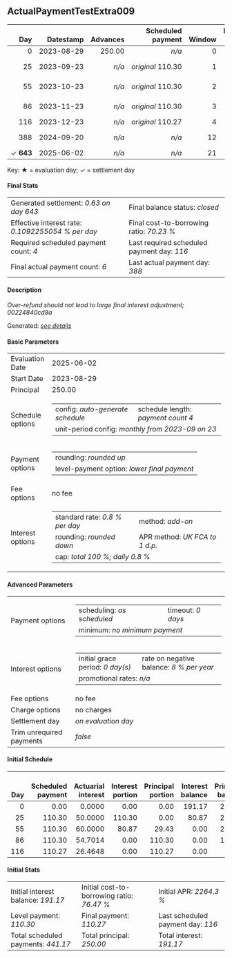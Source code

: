 <h2>ActualPaymentTestExtra009</h2>
<table>
    <thead style="vertical-align: bottom;">
        <th class="ci00" style="text-align: right;">Day</th>
        <th class="ci01" style="text-align: right;">Datestamp</th>
        <th class="ci02" style="text-align: right;">Advances</th>
        <th class="ci03" style="text-align: right;">Scheduled payment</th>
        <th class="ci04" style="text-align: right;">Window</th>
        <th class="ci05" style="text-align: right;">Payment due</th>
        <th class="ci06" style="text-align: right;">Actual payments</th>
        <th class="ci07" style="text-align: right;">Generated payment</th>
        <th class="ci08" style="text-align: right;">Net effect</th>
        <th class="ci09" style="text-align: right;">Payment status</th>
        <th class="ci10" style="text-align: right;">Balance status</th>
        <th class="ci11" style="text-align: right;">Actuarial interest</th>
        <th class="ci12" style="text-align: right;">New interest</th>
        <th class="ci13" style="text-align: right;">Interest portion</th>
        <th class="ci14" style="text-align: right;">Principal portion</th>
        <th class="ci15" style="text-align: right;">Interest balance</th>
        <th class="ci16" style="text-align: right;">Principal balance</th>
        <th class="ci17" style="text-align: right;">Settlement figure</th>
    </thead>
    <tr style="text-align: right;">
        <td class="ci00">0</td>
        <td class="ci01" style="white-space: nowrap;">2023-08-29</td>
        <td class="ci02">250.00</td>
        <td class="ci03" style="white-space: nowrap;"><i>n/a<i></td>
        <td class="ci04">0</td>
        <td class="ci05">0.00</td>
        <td class="ci06"><i>n/a</i></td>
        <td class="ci07"><i>n/a</i></td>
        <td class="ci08">0.00</td>
        <td class="ci09"><i>none&nbsp;scheduled</i></td>
        <td class="ci10">open</td>
        <td class="ci11">0.0000</td>
        <td class="ci12">0.0000</td>
        <td class="ci13">0.00</td>
        <td class="ci14">0.00</td>
        <td class="ci15">191.1700</td>
        <td class="ci16">250.00</td>
        <td class="ci17">250.00</td>
    </tr>
    <tr style="text-align: right;">
        <td class="ci00">25</td>
        <td class="ci01" style="white-space: nowrap;">2023-09-23</td>
        <td class="ci02"><i>n/a</i></td>
        <td class="ci03" style="white-space: nowrap;"><i>original</i> 110.30</td>
        <td class="ci04">1</td>
        <td class="ci05">110.30</td>
        <td class="ci06">0:&nbsp;<i>confirmed</i>&nbsp;120.50;&nbsp;25:&nbsp;11030<br/>55:&nbsp;1020;&nbsp;<i>n/a</i></td>
        <td class="ci07"><i>n/a</i></td>
        <td class="ci08">120.50</td>
        <td class="ci09"><i>overpayment</i></td>
        <td class="ci10">open</td>
        <td class="ci11">50.0000</td>
        <td class="ci12">0.0000</td>
        <td class="ci13">120.50</td>
        <td class="ci14">0.00</td>
        <td class="ci15">70.6700</td>
        <td class="ci16">250.00</td>
        <td class="ci17">179.50</td>
    </tr>
    <tr style="text-align: right;">
        <td class="ci00">55</td>
        <td class="ci01" style="white-space: nowrap;">2023-10-23</td>
        <td class="ci02"><i>n/a</i></td>
        <td class="ci03" style="white-space: nowrap;"><i>original</i> 110.30</td>
        <td class="ci04">2</td>
        <td class="ci05">100.10</td>
        <td class="ci06">0:&nbsp;<i>confirmed</i>&nbsp;120.50;&nbsp;55:&nbsp;10010<br/>86:&nbsp;2040;&nbsp;<i>n/a</i></td>
        <td class="ci07"><i>n/a</i></td>
        <td class="ci08">120.50</td>
        <td class="ci09"><i>overpayment</i></td>
        <td class="ci10">open</td>
        <td class="ci11">60.0000</td>
        <td class="ci12">0.0000</td>
        <td class="ci13">70.67</td>
        <td class="ci14">49.83</td>
        <td class="ci15">0.0000</td>
        <td class="ci16">200.17</td>
        <td class="ci17">119.00</td>
    </tr>
    <tr style="text-align: right;">
        <td class="ci00">86</td>
        <td class="ci01" style="white-space: nowrap;">2023-11-23</td>
        <td class="ci02"><i>n/a</i></td>
        <td class="ci03" style="white-space: nowrap;"><i>original</i> 110.30</td>
        <td class="ci04">3</td>
        <td class="ci05">89.90</td>
        <td class="ci06">0:&nbsp;<i>confirmed</i>&nbsp;120.50;&nbsp;86:&nbsp;8990<br/>116:&nbsp;3060;&nbsp;<i>n/a</i></td>
        <td class="ci07"><i>n/a</i></td>
        <td class="ci08">120.50</td>
        <td class="ci09"><i>overpayment</i></td>
        <td class="ci10">open</td>
        <td class="ci11">49.6422</td>
        <td class="ci12">0.0000</td>
        <td class="ci13">0.00</td>
        <td class="ci14">120.50</td>
        <td class="ci15">0.0000</td>
        <td class="ci16">79.67</td>
        <td class="ci17">48.14</td>
    </tr>
    <tr style="text-align: right;">
        <td class="ci00">116</td>
        <td class="ci01" style="white-space: nowrap;">2023-12-23</td>
        <td class="ci02"><i>n/a</i></td>
        <td class="ci03" style="white-space: nowrap;"><i>original</i> 110.27</td>
        <td class="ci04">4</td>
        <td class="ci05">79.67</td>
        <td class="ci06">0:&nbsp;<i>confirmed</i>&nbsp;120.50;&nbsp;116:&nbsp;4083;&nbsp;<i>n/a</i></td>
        <td class="ci07"><i>n/a</i></td>
        <td class="ci08">120.50</td>
        <td class="ci09"><i>overpayment</i></td>
        <td class="ci10">refund&nbsp;due</td>
        <td class="ci11">19.1208</td>
        <td class="ci12">-12.4070</td>
        <td class="ci13">-12.41</td>
        <td class="ci14">132.91</td>
        <td class="ci15">0.0000</td>
        <td class="ci16">-53.24</td>
        <td class="ci17">-53.24</td>
    </tr>
    <tr style="text-align: right;">
        <td class="ci00">388</td>
        <td class="ci01" style="white-space: nowrap;">2024-09-20</td>
        <td class="ci02"><i>n/a</i></td>
        <td class="ci03" style="white-space: nowrap;"><i>n/a<i></td>
        <td class="ci04">12</td>
        <td class="ci05">0.00</td>
        <td class="ci06">0:&nbsp;<i>confirmed</i>&nbsp;-0.63;&nbsp;116:&nbsp;-63;&nbsp;<i>n/a</i><br/>1:&nbsp;<i>confirmed</i>&nbsp;-56.42;&nbsp;116:&nbsp;-5642;&nbsp;<i>n/a</i></td>
        <td class="ci07"><i>n/a</i></td>
        <td class="ci08">-57.05</td>
        <td class="ci09"><i>refunded</i></td>
        <td class="ci10">over-refunded</td>
        <td class="ci11">-3.1740</td>
        <td class="ci12">-3.1740</td>
        <td class="ci13">-3.18</td>
        <td class="ci14">-53.87</td>
        <td class="ci15">0.0000</td>
        <td class="ci16">0.63</td>
        <td class="ci17">0.63</td>
    </tr>
    <tr style="text-align: right;">
        <td class="ci00">&#x2713;&nbsp;<b>643</b></td>
        <td class="ci01" style="white-space: nowrap;">2025-06-02</td>
        <td class="ci02"><i>n/a</i></td>
        <td class="ci03" style="white-space: nowrap;"><i>n/a<i></td>
        <td class="ci04">21</td>
        <td class="ci05">0.00</td>
        <td class="ci06"><i>n/a</i></td>
        <td class="ci07">0.63</td>
        <td class="ci08">0.63</td>
        <td class="ci09"><i>generated</i></td>
        <td class="ci10">closed</td>
        <td class="ci11">0.0000</td>
        <td class="ci12">0.0000</td>
        <td class="ci13">0.00</td>
        <td class="ci14">0.63</td>
        <td class="ci15">0.0000</td>
        <td class="ci16">0.00</td>
        <td class="ci17">0.00</td>
    </tr>
</table><p>Key: &#x2605; = evaluation day; &#x2713; = settlement day</p>
<h4>Final Stats</h4>
<table>
    <tr>
        <td>Generated settlement: <i>0.63 on day 643</i></td>
        <td>Final balance status: <i>closed</i></td>
    </tr>
    <tr>
        <td>Effective interest rate: <i>0.1092255054 % per day</i></td>
        <td>Final cost-to-borrowing ratio: <i>70.23 %</i></td>
    </tr>
    <tr>
        <td>Required scheduled payment count: <i>4</i></td>
        <td>Last required scheduled payment day: <i>116</i></td>
    </tr>
    <tr>
        <td>Final actual payment count: <i>6</i></td>
        <td>Last actual payment day: <i>388</i></td>
    </tr>
</table>

<h4>Description</h4>
<p><i>Over-refund should not lead to large final interest adjustment; 00224840cd8a</i></p>
<p>Generated: <i><a href="../GeneratedDate.html">see details</a></i></p>
<h4>Basic Parameters</h4>
<table>
    <tr>
        <td>Evaluation Date</td>
        <td>2025-06-02</td>
    </tr>
    <tr>
        <td>Start Date</td>
        <td>2023-08-29</td>
    </tr>
    <tr>
        <td>Principal</td>
        <td>250.00</td>
    </tr>
    <tr>
        <td>Schedule options</td>
        <td>
            <table>
                <tr>
                    <td>config: <i>auto-generate schedule</i></td>
                    <td>schedule length: <i><i>payment count</i> 4</i></td>
                </tr>
                <tr>
                    <td colspan="2" style="white-space: nowrap;">unit-period config: <i>monthly from 2023-09 on 23</i></td>
                </tr>
            </table>
        </td>
    </tr>
    <tr>
        <td>Payment options</td>
        <td>
            <table>
                <tr>
                    <td>rounding: <i>rounded up</i></td>
                </tr>
                <tr>
                    <td>level-payment option: <i>lower&nbsp;final&nbsp;payment</i></td>
                </tr>
            </table>
        </td>
    </tr>
    <tr>
        <td>Fee options</td>
        <td>no fee
        </td>
    </tr>
    <tr>
        <td>Interest options</td>
        <td>
            <table>
                <tr>
                    <td>standard rate: <i>0.8 % per day</i></td>
                    <td>method: <i>add-on</i></td>
                </tr>
                <tr>
                    <td>rounding: <i>rounded down</i></td>
                    <td>APR method: <i>UK FCA to 1 d.p.</i></td>
                </tr>
                <tr>
                    <td colspan="2">cap: <i>total 100 %; daily 0.8 %</td>
                </tr>
            </table>
        </td>
    </tr>
</table>
<h4>Advanced Parameters</h4>
<table>
    <tr>
        <td>Payment options</td>
        <td>
                <table>
                    <tr>
                        <td>scheduling: <i>as scheduled</i></td>
                        <td>timeout: <i>0 days</i></td>
                    </tr>
                    <tr>
                        <td colspan="2">minimum: <i>no&nbsp;minimum&nbsp;payment</i></td>
                    </tr>
                </table>
        </td>
    </tr>
    <tr>
        <td>Interest options</td>
        <td>
            <table>
                <tr>
                    <td>initial grace period: <i>0 day(s)</i></td>
                    <td>rate on negative balance: <i>8 % per year</i></td>
                </tr>
                <tr>
                    <td colspan="2">promotional rates: <i><i>n/a</i></i></td>
                </tr>
            </table>
        </td>
    </tr>
    <tr>
        <td>Fee options</td>
        <td>no fee
        </td>
    </tr>
    <tr>
        <td>Charge options</td>
        <td>no charges
        </td>
    </tr>
    <tr>
        <td>Settlement day</td><td><i><i>on evaluation day</i></i></td>
    </tr>
    <tr>
        <td>Trim unrequired payments</td><td><i>false</i></td>
    </tr>
</table><h4>Initial Schedule</h4>
<table>
    <thead style="vertical-align: bottom;">
        <th style="text-align: right;">Day</th>
        <th style="text-align: right;">Scheduled payment</th>
        <th style="text-align: right;">Actuarial interest</th>
        <th style="text-align: right;">Interest portion</th>
        <th style="text-align: right;">Principal portion</th>
        <th style="text-align: right;">Interest balance</th>
        <th style="text-align: right;">Principal balance</th>
        <th style="text-align: right;">Total actuarial interest</th>
        <th style="text-align: right;">Total interest</th>
        <th style="text-align: right;">Total principal</th>
    </thead>
    <tr style="text-align: right;">
        <td class="ci00">0</td>
        <td class="ci01" style="white-space: nowrap;">0.00</td>
        <td class="ci02">0.0000</td>
        <td class="ci03">0.00</td>
        <td class="ci04">0.00</td>
        <td class="ci05">191.17</td>
        <td class="ci06">250.00</td>
        <td class="ci07">0.0000</td>
        <td class="ci08">0.00</td>
        <td class="ci09">0.00</td>
    </tr>
    <tr style="text-align: right;">
        <td class="ci00">25</td>
        <td class="ci01" style="white-space: nowrap;">110.30</td>
        <td class="ci02">50.0000</td>
        <td class="ci03">110.30</td>
        <td class="ci04">0.00</td>
        <td class="ci05">80.87</td>
        <td class="ci06">250.00</td>
        <td class="ci07">50.0000</td>
        <td class="ci08">110.30</td>
        <td class="ci09">0.00</td>
    </tr>
    <tr style="text-align: right;">
        <td class="ci00">55</td>
        <td class="ci01" style="white-space: nowrap;">110.30</td>
        <td class="ci02">60.0000</td>
        <td class="ci03">80.87</td>
        <td class="ci04">29.43</td>
        <td class="ci05">0.00</td>
        <td class="ci06">220.57</td>
        <td class="ci07">110.0000</td>
        <td class="ci08">191.17</td>
        <td class="ci09">29.43</td>
    </tr>
    <tr style="text-align: right;">
        <td class="ci00">86</td>
        <td class="ci01" style="white-space: nowrap;">110.30</td>
        <td class="ci02">54.7014</td>
        <td class="ci03">0.00</td>
        <td class="ci04">110.30</td>
        <td class="ci05">0.00</td>
        <td class="ci06">110.27</td>
        <td class="ci07">164.7014</td>
        <td class="ci08">191.17</td>
        <td class="ci09">139.73</td>
    </tr>
    <tr style="text-align: right;">
        <td class="ci00">116</td>
        <td class="ci01" style="white-space: nowrap;">110.27</td>
        <td class="ci02">26.4648</td>
        <td class="ci03">0.00</td>
        <td class="ci04">110.27</td>
        <td class="ci05">0.00</td>
        <td class="ci06">0.00</td>
        <td class="ci07">191.1662</td>
        <td class="ci08">191.17</td>
        <td class="ci09">250.00</td>
    </tr>
</table>
<h4>Initial Stats</h4>
<table>
    <tr>
        <td>Initial interest balance: <i>191.17</i></td>
        <td>Initial cost-to-borrowing ratio: <i>76.47 %</i></td>
        <td>Initial APR: <i>2264.3 %</i></td>
    </tr>
    <tr>
        <td>Level payment: <i>110.30</i></td>
        <td>Final payment: <i>110.27</i></td>
        <td>Last scheduled payment day: <i>116</i></td>
    </tr>
    <tr>
        <td>Total scheduled payments: <i>441.17</i></td>
        <td>Total principal: <i>250.00</i></td>
        <td>Total interest: <i>191.17</i></td>
    </tr>
</table>